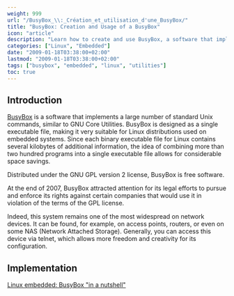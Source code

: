 ```yaml
---
weight: 999
url: "/BusyBox_\\:_Création_et_utilisation_d'une_BusyBox/"
title: "BusyBox: Creation and Usage of a BusyBox"
icon: "article"
description: "Learn how to create and use BusyBox, a software that implements numerous standard Unix commands in a single executable file, making it ideal for embedded Linux systems."
categories: ["Linux", "Embedded"]
date: "2009-01-18T03:38:00+02:00"
lastmod: "2009-01-18T03:38:00+02:00"
tags: ["busybox", "embedded", "linux", "utilities"]
toc: true
---
```


## Introduction

[BusyBox](https://fr.wikipedia.org/wiki/Busybox) is a software that implements a large number of standard Unix commands, similar to GNU Core Utilities. BusyBox is designed as a single executable file, making it very suitable for Linux distributions used on embedded systems. Since each binary executable file for Linux contains several kilobytes of additional information, the idea of combining more than two hundred programs into a single executable file allows for considerable space savings.

Distributed under the GNU GPL version 2 license, BusyBox is free software.

At the end of 2007, BusyBox attracted attention for its legal efforts to pursue and enforce its rights against certain companies that would use it in violation of the terms of the GPL license.

Indeed, this system remains one of the most widespread on network devices. It can be found, for example, on access points, routers, or even on some NAS (Network Attached Storage). Generally, you can access this device via telnet, which allows more freedom and creativity for its configuration.

## Implementation

[Linux embedded: BusyBox "in a nutshell"](/pdf/busybox.pdf)
